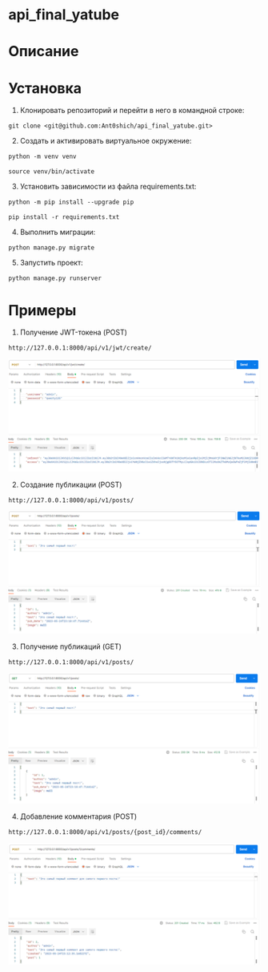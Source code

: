 # api_final_yatube
# Описание


# Установка
1. Клонировать репозиторий и перейти в него в командной строке:
```
git clone <git@github.com:Ant0shich/api_final_yatube.git>
```
2. Cоздать и активировать виртуальное окружение:
```
python -m venv venv
```

```
source venv/bin/activate
```
3. Установить зависимости из файла requirements.txt:
```
python -m pip install --upgrade pip
```

```
pip install -r requirements.txt
```
4. Выполнить миграции:
```
python manage.py migrate
```
5. Запустить проект:
```
python manage.py runserver
```

# Примеры
1. Получение JWT-токена (POST)
```
http://127.0.0.1:8000/api/v1/jwt/create/
```
![number1.png](number1.png)

2. Создание публикации (POST)
```
http://127.0.0.1:8000/api/v1/posts/
```
![number2.png](number2.png)

3. Получение публикаций (GET)
```
http://127.0.0.1:8000/api/v1/posts/
```
![number3.png](number3.png)

4. Добавление комментария (POST)
```
http://127.0.0.1:8000/api/v1/posts/{post_id}/comments/
```
![number4.png](number4.png)
